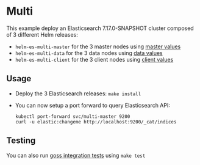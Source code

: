 # Multi

This example deploy an Elasticsearch 7.17.0-SNAPSHOT cluster composed of 3 different Helm
releases:

- `helm-es-multi-master` for the 3 master nodes using [master values][]
- `helm-es-multi-data` for the 3 data nodes using [data values][]
- `helm-es-multi-client` for the 3 client nodes using [client values][]

## Usage

* Deploy the 3 Elasticsearch releases: `make install`

* You can now setup a port forward to query Elasticsearch API:

  ```
  kubectl port-forward svc/multi-master 9200
  curl -u elastic:changeme http://localhost:9200/_cat/indices
  ```

## Testing

You can also run [goss integration tests][] using `make test`


[client values]: https://github.com/elastic/helm-charts/tree/7.17/elasticsearch/examples/multi/client.yaml
[data values]: https://github.com/elastic/helm-charts/tree/7.17/elasticsearch/examples/multi/data.yaml
[goss integration tests]: https://github.com/elastic/helm-charts/tree/7.17/elasticsearch/examples/multi/test/goss.yaml
[master values]: https://github.com/elastic/helm-charts/tree/7.17/elasticsearch/examples/multi/master.yaml
